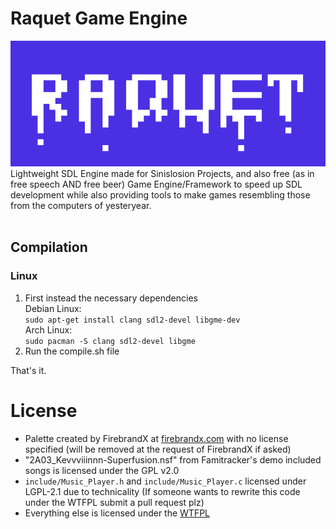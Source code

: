 # Raquet Game Engine
![Sinislosion Raquet](/raquetlogo.png)<br>
Lightweight SDL Engine made for Sinislosion Projects, and also free (as in free speech AND free beer) Game Engine/Framework to speed up SDL development while also providing tools to make games resembling those from the computers of yesteryear.
<br><br>

## Compilation
### Linux
1. First instead the necessary dependencies<br>
	Debian Linux:<br>
	`sudo apt-get install clang sdl2-devel libgme-dev`<br>
    Arch Linux:<br>
	`sudo pacman -S clang sdl2-devel libgme`
2. Run the compile.sh file

That's it.

# License
- Palette created by FirebrandX at [firebrandx.com](http://www.firebrandx.com/nespalette.html) with no license specified (will be removed at the request of FirebrandX if asked)<br>
- "2A03_Kevvviiinnn-Superfusion.nsf" from Famitracker's demo included songs is licensed under the GPL v2.0<br>
- `include/Music_Player.h` and `include/Music_Player.c` licensed under LGPL-2.1 due to technicality (If someone wants to rewrite this code under the WTFPL submit a pull request plz)
- Everything else is licensed under the [WTFPL](http://www.wtfpl.net/about/)
